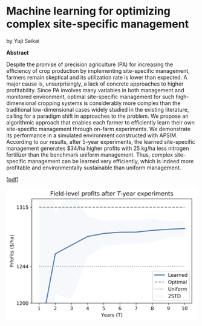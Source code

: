# Machine learning for optimizing complex site-specific management
by Yuji Saikai

**Abstract**

Despite the promise of precision agriculture (PA) for increasing the efficiency of crop production by implementing site-specific management, farmers remain skeptical and its utilization rate is lower than expected. A major cause is, unsurprisingly, a lack of concrete approaches to higher profitability. Since PA involves many variables in both management and monitored environment, optimal site-specific management for such high-dimensional cropping systems is considerably more complex than the traditional low-dimensional cases widely studied in the existing literature, calling for a paradigm shift in approaches to the problem. We propose an algorithmic approach that enables each farmer to efficiently learn their own site-specific management through on-farm experiments. We demonstrate its performance in a simulated environment constructed with APSIM. According to our results, after 5-year experiments, the learned site-specific management generates $34/ha higher profits with 25 kg/ha less nitrogen fertilizer than the benchmark uniform management. Thus, complex site-specific management can be learned very efficiently, which is indeed more profitable and environmentally sustainable than uniform management.

[[pdf](bopa.pdf)]

![](pi_curves.png)
